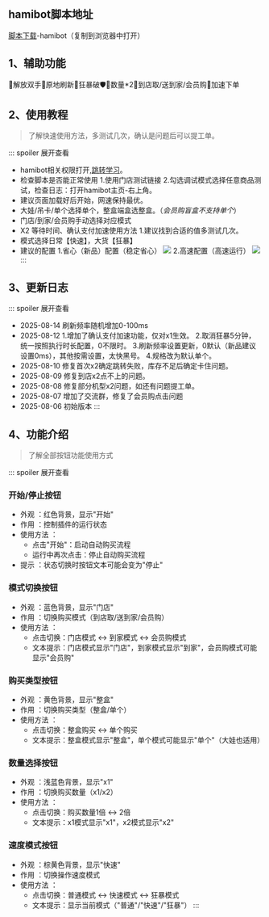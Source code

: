 ## hamibot脚本地址
[脚本下载](https://hamibot.com/marketplace/greoJ)-hamibot（复制到浏览器中打开）

## 1、辅助功能
🌟解放双手🌟原地刷新🌟狂暴破🛡️🌟数量*2🌟到店取/送到家/会员购🌟加速下单

## 2、使用教程
> 了解快速使用方法，多测试几次，确认是问题后可以提工单。

::: spoiler 展开查看
- hamibot相关权限打开,[跳转学习](https://hamibot.com/guide)。
- 检查脚本是否能正常使用
	1.使用门店测试链接
	2.勾选调试模式选择任意商品测试，检查日志：打开hamibot主页-右上角。
- 建议页面加载好后开始，网速保持最优。
- 大娃/吊卡/单个选择单个，整盒端盒选整盒。（*会员购盲盒不支持单个*）
- 门店/到家/会员购手动选择对应模式
- X2 等待时间、确认支付加速使用方法
  1.建议找到合适的值多测试几次。
- 模式选择日常【快速】，大货【狂暴】
- 建议的配置
  1.省心（新品）配置（稳定省心）
  ![](https://youke1.picui.cn/s1/2025/08/12/689add90607d0.png)
  2.高速配置（高速运行）
  ![](https://youke1.picui.cn/s1/2025/08/12/689add670b60c.png)
:::

## 3、更新日志
::: spoiler 展开查看
- 2025-08-14 刷新频率随机增加0-100ms
- 2025-08-12 
  1.增加了确认支付加速功能，仅对x1生效。
  2.取消狂暴5分钟，统一按照执行时长配置，0不限时。
  3.刷新频率设置更新，0默认（新品建议设置0ms），其他按需设置，太快黑号。
  4.规格改为默认单个。
- 2025-08-10 修复首次x2确定跳转失败，库存不足后确定卡住问题。
- 2025-08-09 修复到店x2点不上的问题。
- 2025-08-08 修复部分机型x2问题，如还有问题提工单。
- 2025-08-07 增加了交流群，修复了会员购点击问题
- 2025-08-06 初始版本
:::


## 4、功能介绍
> 了解全部按钮功能使用方式 

::: spoiler 展开查看
### 开始/停止按钮
- 外观 ：红色背景，显示"开始"
- 作用 ：控制插件的运行状态
- 使用方法 ：
  - 点击"开始"：启动自动购买流程
  - 运行中再次点击：停止自动购买流程
- 提示 ：状态切换时按钮文本可能会变为"停止"
### 模式切换按钮
- 外观 ：蓝色背景，显示"门店"
- 作用 ：切换购买模式（到店取/送到家/会员购）
- 使用方法 ：
  - 点击切换：门店模式 ↔ 到家模式 ↔ 会员购模式
  - 文本提示：门店模式显示"门店"，到家模式显示"到家"，会员购模式可能显示"会员购"
### 购买类型按钮
- 外观 ：黄色背景，显示"整盒"
- 作用 ：切换购买类型（整盒/单个）
- 使用方法 ：
  - 点击切换：整盒购买 ↔ 单个购买
  - 文本提示：整盒模式显示"整盒"，单个模式可能显示"单个"（大娃也适用）
### 数量选择按钮
- 外观 ：浅蓝色背景，显示"x1"
- 作用 ：切换购买数量（x1/x2）
- 使用方法 ：
  - 点击切换：购买数量1倍 ↔ 2倍
  - 文本提示：x1模式显示"x1"，x2模式显示"x2"
### 速度模式按钮
- 外观 ：棕黄色背景，显示"快速"
- 作用 ：切换操作速度模式
- 使用方法 ：
  - 点击切换：普通模式 ↔ 快速模式 ↔ 狂暴模式
  - 文本提示：显示当前模式（"普通"/"快速"/"狂暴"）
:::